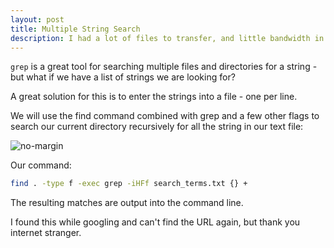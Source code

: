 ```yaml
---
layout: post
title: Multiple String Search
description: I had a lot of files to transfer, and little bandwidth in my current location
---
```


```grep``` is a great tool for searching multiple files and directories for a string - but what if we have a list of strings we are looking for?

A great solution for this is to enter the strings into a file - one per line.


We will use the find command combined with grep and a few other flags to search our current directory recursively for all the string in our text file:

![no-margin](/assets/string-list.jpg)

Our command:

``` bash
find . -type f -exec grep -iHFf search_terms.txt {} +
```

The resulting matches are output into the command line.

I found this while googling and can't find the URL again, but thank you internet stranger.
